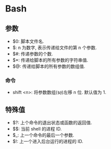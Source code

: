 # Bash
## 参数

* $0: 脚本文件名.
* $<n>: n 为数字, 表示传递给文件的第 n 个参数.
* $#: 传递参数的个数.
* $*: 传递给脚本的所有参数的字符串值.
* $@: 传递给脚本的所有参数的数组值.

### 命令
* shift \<n\>: 将参数数组(`$@`)左移 n 位. 默认值为 1. 

## 特殊值

* $?: 上个命令的退出状态或函数的返回值.
* $$: 当前 shell 的进程 ID.
* $_: 上一个命令的最后一个参数.
* $!: 上一个进入后台运行的进程的 ID.